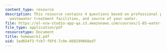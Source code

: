 ```yaml
---
content_type: resource
description: This resource contains 4 questions based on professional practice, the
  wastewater treatment facilities, and source of your water.
file: https://ol-ocw-studio-app-qa.s3.amazonaws.com/courses/1-85-water-and-wastewater-treatment-engineering-spring-2006/3ad654f3fcb7f8fd7c0e668199068ed7_homework1.pdf
file_type: application/pdf
resourcetype: Document
title: homework1.pdf
uid: 3ad654f3-fcb7-f8fd-7c0e-668199068ed7
---
```

